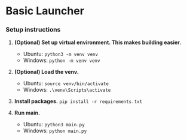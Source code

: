# Basic Launcher

### Setup instructions

1. **(Optional) Set up virtual environment. This makes building easier.**

   - Ubuntu: `python3 -m venv venv`
   - Windows: `python -m venv venv`

2. **(Optional) Load the venv.**

   - Ubuntu: `source venv/bin/activate`
   - Windows: `.\venv\Scripts\activate`

3. **Install packages.** `pip install -r requirements.txt`

4. **Run main.**
   - Ubuntu: `python3 main.py`
   - Windows: `python main.py`
